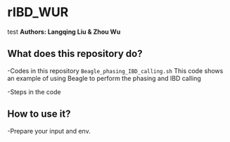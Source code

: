# rIBD_WUR
test
**Authors: Langqing Liu & Zhou Wu**
## What does this repository do?
-Codes in this repository
`Beagle_phasing_IBD_calling.sh` This code shows an example of using Beagle to perform the phasing and IBD calling

-Steps in the code

## How to use it?
-Prepare your input and env.

